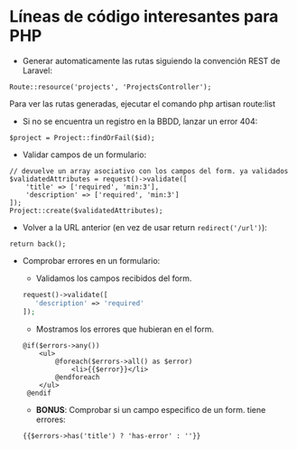 # Líneas de código interesantes para PHP

- Generar automaticamente las rutas siguiendo la convención REST de Laravel:

```
Route::resource('projects', 'ProjectsController');
```

Para ver las rutas generadas, ejecutar el comando php artisan route:list


- Si no se encuentra un registro en la BBDD, lanzar un error 404:

```
$project = Project::findOrFail($id);
```

- Validar campos de un formulario:

```
// devuelve un array asociativo con los campos del form. ya validados
$validatedAttributes = request()->validate([
    'title' => ['required', 'min:3'],
    'description' => ['required', 'min:3']
]);
Project::create($validatedAttributes);
```


- Volver a la URL anterior (en vez de usar return `redirect('/url')`):

```
return back();
```

- Comprobar errores en un formulario:

    - Validamos los campos recibidos del form. 
   ```php
   request()->validate([
      'description' => 'required'
   ]);
    ```

   - Mostramos los errores que hubieran en el form.
   ```blade
   @if($errors->any())
       <ul>
           @foreach($errors->all() as $error)
               <li>{{$error}}</li>
           @endforeach
       </ul>
    @endif
   ```
   - **BONUS**: Comprobar si un campo especifico de un form. tiene errores:
   ```blade
   {{$errors->has('title') ? 'has-error' : ''}}
   ```